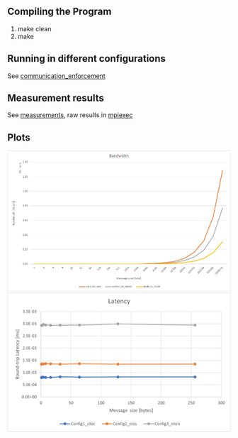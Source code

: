 ## Compiling the Program
1. make clean
2. make

## Running in different configurations
See [communication_enforcement](communication_enforcement.md)

## Measurement results
See [measurements](measurements/), raw results in [mpiexec](measurements/mpiexec)

## Plots
![Bandwidth](Graph1.png)
![Latency](Graph2.png)
